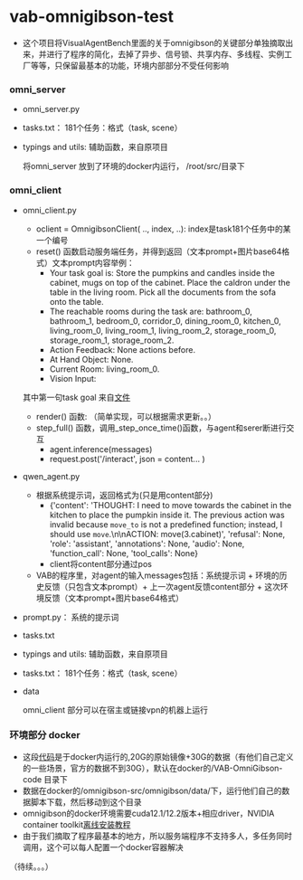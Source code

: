 # vab-omnigibson-test

- 这个项目将VisualAgentBench里面的关于omnigibson的关键部分单独摘取出来，并进行了程序的简化，去掉了异步、信号锁、共享内存、多线程、实例工厂等等，只保留最基本的功能，环境内部部分不受任何影响

### omni_server

- omni_server.py
- tasks.txt： 181个任务：格式（task, scene）
- typings and utils: 辅助函数，来自原项目

    将omni_server 放到了环境的docker内运行， /root/src/目录下
    
### omni_client

- omni_client.py
    - oclient = OmnigibsonClient( .., index, ..): index是task181个任务中的某一个编号
    - reset() 函数启动服务端任务，并得到返回（文本prompt+图片base64格式）文本prompt内容举例：
        - Your task goal is: Store the pumpkins and candles inside the cabinet, mugs on top of the cabinet. Place the caldron under the table in the living room. Pick all the documents from the sofa onto the table.
        - The reachable rooms during the task are: bathroom_0, bathroom_1, bedroom_0, corridor_0, dining_room_0, kitchen_0, living_room_0, living_room_1, living_room_2, storage_room_0, storage_room_1, storage_room_2.
        - Action Feedback: None actions before.
        - At Hand Object: None.
        - Current Room: living_room_0.
        - Vision Input: 

    其中第一句task goal 来自[文件](https://github.com/THUDM/VisualAgentBench/blob/main/src/server/tasks/omnigibson/vab_omnigibson_src/task/task_goal.json)

    - render() 函数: （简单实现，可以根据需求更新。。）
    - step_full() 函数，调用_step_once_time()函数，与agent和serer断进行交互
        - agent.inference(messages)
        - request.post('/interact', json = content... )
- qwen_agent.py
    - 根据系统提示词，返回格式为(只是用content部分)
        - {'content': 'THOUGHT: I need to move towards the cabinet in the kitchen to place the pumpkin inside it. The previous action was invalid because `move_to` is not a predefined function; instead, I should use `move`.\n\nACTION: move(3.cabinet)', 'refusal': None, 'role': 'assistant', 'annotations': None, 'audio': None, 'function_call': None, 'tool_calls': None} 
        - client将content部分通过pos
    - VAB的程序里，对agent的输入messages包括：系统提示词 + 环境的历史反馈（只包含文本prompt）+ 上一次agent反馈content部分 + 这次环境反馈（文本prompt+图片base64格式）
- prompt.py： 系统的提示词
- tasks.txt
- typings and utils: 辅助函数，来自原项目
- tasks.txt： 181个任务：格式（task, scene）
- data
    
    omni_client 部分可以在宿主或链接vpn的机器上运行

### 环境部分 docker

- 这段[代码](https://github.com/THUDM/VisualAgentBench/tree/main/src/server/tasks/omnigibson/vab_omnigibson_src)是于docker内运行的,20G的原始镜像+30G的数据（有他们自己定义的一些场景，官方的数据不到30G），默认在docker的/VAB-OmniGibson-code 目录下
- 数据在docker的/omnigibson-src/omnigibson/data/下，运行他们自己的数据脚本下载，然后移动到这个目录
- omnigibson的docker环境需要cuda12.1/12.2版本+相应driver，NVIDIA container toolkit[离线安装教程](https://zhuanlan.zhihu.com/p/15194336245)
- 由于我们摘取了程序最基本的地方，所以服务端程序不支持多人，多任务同时调用，这个可以每人配置一个docker容器解决


（待续。。。）

